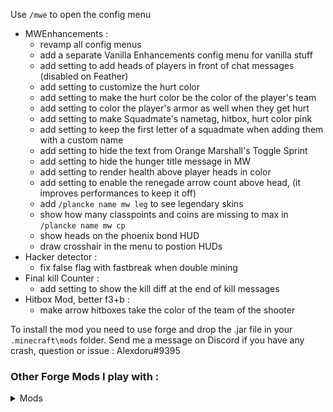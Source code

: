 Use `/mwe` to open the config menu

- MWEnhancements : 
    - revamp all config menus
    - add a separate Vanilla Enhancements config menu for vanilla stuff
    - add setting to add heads of players in front of chat messages (disabled on Feather)
    - add setting to customize the hurt color
    - add setting to make the hurt color be the color of the player's team
    - add setting to color the player's armor as well when they get hurt
    - add setting to make Squadmate's nametag, hitbox, hurt color pink
    - add setting to keep the first letter of a squadmate when adding them with a custom name
    - add setting to hide the text from Orange Marshall's Toggle Sprint
    - add setting to hide the hunger title message in MW
    - add setting to render health above player heads in color
    - add setting to enable the renegade arrow count above head, (it improves performances to keep it off)
    - add `/plancke name mw leg` to see legendary skins
    - show how many classpoints and coins are missing to max in `/plancke name mw cp`
    - show heads on the phoenix bond HUD
    - draw crosshair in the menu to postion HUDs
- Hacker detector :
    - fix false flag with fastbreak when double mining
- Final kill Counter :
  - add setting to show the kill diff at the end of kill messages
- Hitbox Mod, better f3+b :
  - make arrow hitboxes take the color of the team of the shooter

To install the mod you need to use forge and drop the .jar file in your `.minecraft\mods` folder. 
Send me a message on Discord if you have any crash, question or issue : Alexdoru#9395

### Other Forge Mods I play with :

<details>
  <summary>Mods</summary>

- **[Optifine](https://optifine.net/downloads)** - Enhances performances
- **[Sk1er's Patcher](https://sk1er.club/mods/patcher)** - Minecraft optimizations and bug fixes
- **[Sk1er's Old Animation](https://discord.gg/sk1er)** - 1.7 PVP Animations - available in beta on their discord server
- **[Orange's Simple Mods-1.2 ](https://www.curseforge.com/minecraft/mc-mods/oranges-simplemods-collection/files)** - Status effect, Toggle Sprint, Armor Status
- **[My Sidebar Mod](https://github.com/Alexdoru/SidebarMod/releases/)** - Enhances the sidebar
- **[ItemPhysic Lite 1.3](https://www.curseforge.com/minecraft/mc-mods/itemphysic-lite)** - Enhances the look of dropped items

</details>